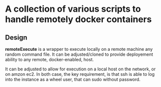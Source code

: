 # A collection of various scripts to handle remotely docker containers

## Design

**remoteExecute** is a wrapper to execute locally on a remote machine any random command file. It can be adjusted/cloned to provide deployement ability to any remote, docker-enabled, host.

It can be adjusted to allow for execution on a local host on the network, or on amzon ec2. 
In both case, the key requirement, is that ssh is able to log into the instance as a wheel user, 
that can sudo without password.




